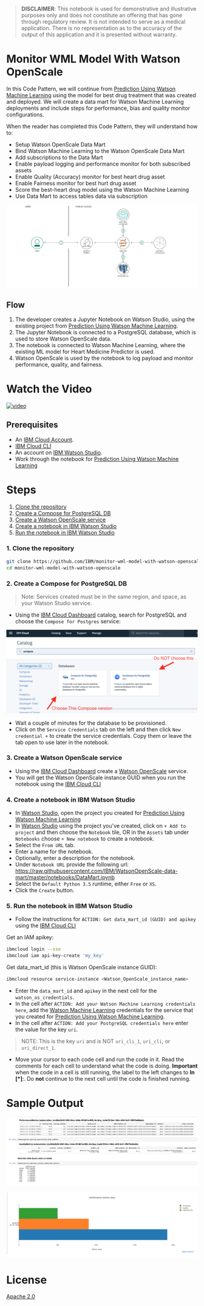 > **DISCLAIMER**: This notebook is used for demonstrative and illustrative purposes only and does not constitute an offering that has gone through regulatory review. It is not intended to serve as a medical application. There is no representation as to the accuracy of the output of this application and it is presented without warranty.

# Monitor WML Model With Watson OpenScale

In this Code Pattern, we will continue from [Prediction Using Watson Machine Learning](https://github.com/IBM/watson-machine-learning-model-deploy) using the model for best drug treatment that was created and deployed. We will create a data mart for Watson Machine Learning deployments and include steps for performance, bias and quality monitor configurations.

When the reader has completed this Code Pattern, they will understand how to:

* Setup Watson OpenScale Data Mart
* Bind Watson Machine Learning to the Watson OpenScale Data Mart
* Add subscriptions to the Data Mart
* Enable payload logging and performance monitor for both subscribed assets
* Enable Quality (Accuracy) monitor for best heart drug asset
* Enable Fairness monitor for best hurt drug asset
* Score the best-heart drug model using the Watson Machine Learning
* Use Data Mart to access tables data via subscription

![architecture](doc/source/images/architecture.png)

## Flow

1. The developer creates a Jupyter Notebook on Watson Studio, using the existing project from [Prediction Using Watson Machine Learning](https://github.com/IBM/watson-machine-learning-model-deploy).
2. The Jupyter Notebook is connected to a PostgreSQL database, which is used to store Watson OpenScale data.
3. The notebook is connected to Watson Machine Learning, where the existing ML model for Heart Medicine Predictor is used.
4. Watson OpenScale is used by the notebook to log payload and monitor performance, quality, and fairness.

# Watch the Video

[![video](https://i.ytimg.com/vi/ux2cv5HkaSw/0.jpg)](https://youtu.be/ux2cv5HkaSw)

## Prerequisites

* An [IBM Cloud Account](https://cloud.ibm.com).
* [IBM Cloud CLI](https://cloud.ibm.com/docs/cli/index.html#overview)
* An account on [IBM Watson Studio](https://dataplatform.cloud.ibm.com/).
* Work through the notebook for [Prediction Using Watson Machine Learning](https://github.com/IBM/watson-machine-learning-model-deploy)

# Steps

1. [Clone the repository](#1-clone-the-repository)
1. [Create a Compose for PostgreSQL DB](#2-create-a-compose-for-postgresql-db)
1. [Create a Watson OpenScale service](#3-create-a-watson-openscale-service)
1. [Create a notebook in IBM Watson Studio](#4-create-a-notebook-in-ibm-watson-studio)
1. [Run the notebook in IBM Watson Studio](#5-run-the-notebook-in-ibm-watson-studio)

### 1. Clone the repository

```bash
git clone https://github.com/IBM/monitor-wml-model-with-watson-openscale
cd monitor-wml-model-with-watson-openscale
```

### 2. Create a Compose for PostgreSQL DB

> Note: Services created must be in the same region, and space, as your Watson Studio service.

* Using the [IBM Cloud Dashboard](https://cloud.ibm.com/catalog) catalog, search for PostgreSQL and choose the `Compose for Postgres` service:

![choose compose PostGREs](doc/source/images/ChooseComposePostgres.png)

* Wait a couple of minutes for the database to be provisioned.
* Click on the `Service Credentials` tab on the left and then click `New credential +` to create the service credentials. Copy them or leave the tab open to use later in the notebook.

### 3. Create a Watson OpenScale service

* Using the [IBM Cloud Dashboard]() create a [Watson OpenScale](https://cloud.ibm.com/catalog/services/ai-openscale) service.
* You will get the Watson OpenScale instance GUID when you run the notebook using the [IBM Cloud CLI](https://cloud.ibm.com/catalog/services/ai-openscale)

### 4. Create a notebook in IBM Watson Studio

* In [Watson Studio](https://dataplatform.cloud.ibm.com/), open the project you created for [Prediction Using Watson Machine Learning](https://github.com/IBM/watson-machine-learning-model-deploy)
* In [Watson Studio](https://dataplatform.cloud.ibm.com/) using the project you've created, click on `+ Add to project` and then choose the  `Notebook` tile, OR in the `Assets` tab under `Notebooks` choose `+ New notebook` to create a notebook.
* Select the `From URL` tab.
* Enter a name for the notebook.
* Optionally, enter a description for the notebook.
* Under `Notebook URL` provide the following url: https://raw.githubusercontent.com/IBM/WatsonOpenScale-data-mart/master/notebooks/DataMart.ipynb
* Select the `Default Python 3.5` runtime, either `Free` or `XS`.
* Click the `Create` button.

### 5. Run the notebook in IBM Watson Studio

* Follow the instructions for `ACTION: Get data_mart_id (GUID) and apikey` using the [IBM Cloud CLI](https://cloud.ibm.com/docs/cli/index.html#overview)

Get an IAM apikey:

```bash
ibmcloud login --sso
ibmcloud iam api-key-create 'my_key'
```

Get data_mart_id (this is Watson OpenScale instance GUID):

```bash
ibmcloud resource service-instance <Watson_OpenScale_instance_name>
```

* Enter the `data_mart_id` and `apikey` in the next cell for the `watson_os_credentials`.
* In the cell after `ACTION: Add your Watson Machine Learning credentials here`, add the [Watson Machine Learning](https://cloud.ibm.com/catalog/services/machine-learning) credentials for the service that you created for [Prediction Using Watson Machine Learning](https://github.com/IBM/watson-machine-learning-model-deploy).
* In the cell after `ACTION: Add your PostgreSQL credentials here` enter the value for the key `uri`.
> NOTE: This is the key `uri` and is NOT `uri_cli_1`, `uri_cli`, or `uri_direct_1`.
* Move your cursor to each code cell and run the code in it. Read the comments for each cell to understand what the code is doing. **Important** when the code in a cell is still running, the label to the left changes to **In [\*]**:.
  Do **not** continue to the next cell until the code is finished running.

# Sample Output

![sample output](doc/source/images/dataMartOutput1.png)

![sample output](doc/source/images/dataMartOutput2.png)

# License
[Apache 2.0](LICENSE)
